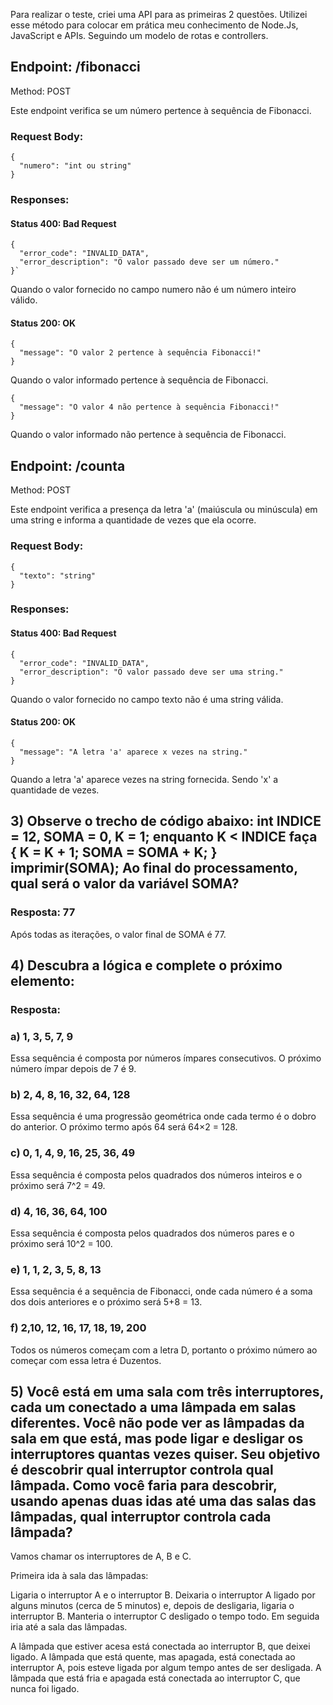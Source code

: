 Para realizar o teste, criei uma API para as primeiras 2 questões. Utilizei esse método para colocar em prática meu conhecimento de Node.Js, JavaScript e APIs. Seguindo um modelo de rotas e controllers.

## Endpoint: /fibonacci
Method: POST

Este endpoint verifica se um número pertence à sequência de Fibonacci.

### Request Body:
```
{
  "numero": "int ou string"
}
```

### Responses:
#### Status 400: Bad Request

```
{
  "error_code": "INVALID_DATA",
  "error_description": "O valor passado deve ser um número."
}`
```

Quando o valor fornecido no campo numero não é um número inteiro válido.

#### Status 200: OK

```
{
  "message": "O valor 2 pertence à sequência Fibonacci!"
}
```
Quando o valor informado pertence à sequência de Fibonacci.

```
{
  "message": "O valor 4 não pertence à sequência Fibonacci!"
}
```
Quando o valor informado não pertence à sequência de Fibonacci.

## Endpoint: /counta
Method: POST

Este endpoint verifica a presença da letra 'a' (maiúscula ou minúscula) em uma string e informa a quantidade de vezes que ela ocorre.

### Request Body:
```
{
  "texto": "string"
}
```

### Responses:
#### Status 400: Bad Request

```
{
  "error_code": "INVALID_DATA",
  "error_description": "O valor passado deve ser uma string."
}
```

Quando o valor fornecido no campo texto não é uma string válida.

#### Status 200: OK

```
{
  "message": "A letra 'a' aparece x vezes na string."
}
```
Quando a letra 'a' aparece vezes na string fornecida. Sendo 'x' a quantidade de vezes.

##  3) Observe o trecho de código abaixo: int INDICE = 12, SOMA = 0, K = 1; enquanto K < INDICE faça { K = K + 1; SOMA = SOMA + K; } imprimir(SOMA); Ao final do processamento, qual será o valor da variável SOMA?


### Resposta: 77
Após todas as iterações, o valor final de SOMA é 77.

## 4) Descubra a lógica e complete o próximo elemento:
### Resposta:

### a) 1, 3, 5, 7, 9
Essa sequência é composta por números ímpares consecutivos. O próximo número ímpar depois de 7 é 9.

### b) 2, 4, 8, 16, 32, 64, 128
Essa sequência é uma progressão geométrica onde cada termo é o dobro do anterior. O próximo termo após 64 será 64×2 = 128.

### c) 0, 1, 4, 9, 16, 25, 36, 49
Essa sequência é composta pelos quadrados dos números inteiros e o próximo será 7^2 = 49.

### d) 4, 16, 36, 64, 100
Essa sequência é composta pelos quadrados dos números pares e o próximo será 10^2 = 100.

### e) 1, 1, 2, 3, 5, 8, 13
Essa sequência é a sequência de Fibonacci, onde cada número é a soma dos dois anteriores e o próximo será 5+8 = 13.

### f) 2,10, 12, 16, 17, 18, 19, 200
Todos os números começam com a letra D, portanto o próximo número ao começar com essa letra é Duzentos.

## 5) Você está em uma sala com três interruptores, cada um conectado a uma lâmpada em salas diferentes. Você não pode ver as lâmpadas da sala em que está, mas pode ligar e desligar os interruptores quantas vezes quiser. Seu objetivo é descobrir qual interruptor controla qual lâmpada. Como você faria para descobrir, usando apenas duas idas até uma das salas das lâmpadas, qual interruptor controla cada lâmpada?  


Vamos chamar os interruptores de A, B e C.

Primeira ida à sala das lâmpadas:

Ligaria o interruptor A e o interruptor B.
Deixaria o interruptor A ligado por alguns minutos (cerca de 5 minutos) e, depois de desligaria, ligaria o interruptor B.
Manteria o interruptor C desligado o tempo todo.
Em seguida iria até a sala das lâmpadas.

A lâmpada que estiver acesa está conectada ao interruptor B, que deixei ligado.
A lâmpada que está quente, mas apagada, está conectada ao interruptor A, pois esteve ligada por algum tempo antes de ser desligada.
A lâmpada que está fria e apagada está conectada ao interruptor C, que nunca foi ligado.

